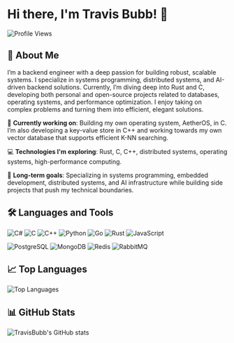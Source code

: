 # Hi there, I'm Travis Bubb! 👋

![Profile Views](https://komarev.com/ghpvc/?username=TravisBubb&style=flat-square)

## 🚀 About Me

I’m a backend engineer with a deep passion for building robust, scalable systems. I specialize in systems programming, distributed systems, and AI-driven backend solutions. Currently, I’m diving deep into Rust and C, developing both personal and open-source projects related to databases, operating systems, and performance optimization. I enjoy taking on complex problems and turning them into efficient, elegant solutions.

🌱 **Currently working on**: Building my own operating system, AetherOS, in C. I’m also developing a key-value store in C++ and working towards my own vector database that supports efficient K-NN searching.

💻 **Technologies I'm exploring**: Rust, C, C++, distributed systems, operating systems, high-performance computing.

🎯 **Long-term goals**: Specializing in systems programming, embedded development, distributed systems, and AI infrastructure while building side projects that push my technical boundaries.

## 🛠️ Languages and Tools

![C#](https://img.shields.io/badge/-C%23-05122A?style=flat&logo=dotnet) ![C](https://img.shields.io/badge/-C-05122A?style=flat&logo=c) ![C++](https://img.shields.io/badge/-C%2B%2B-05122A?style=flat&logo=cplusplus) ![Python](https://img.shields.io/badge/-Python-05122A?style=flat&logo=python) ![Go](https://img.shields.io/badge/-Go-05122A?style=flat&logo=go) ![Rust](https://img.shields.io/badge/-Rust-05122A?style=flat&logo=rust) ![JavaScript](https://img.shields.io/badge/-JavaScript-05122A?style=flat&logo=javascript) 

![PostgreSQL](https://img.shields.io/badge/-PostgreSQL-05122A?style=flat&logo=postgresql) ![MongoDB](https://img.shields.io/badge/-MongoDB-05122A?style=flat&logo=mongodb) ![Redis](https://img.shields.io/badge/-Redis-05122A?style=flat&logo=redis) ![RabbitMQ](https://img.shields.io/badge/-RabbitMQ-05122A?style=flat&logo=rabbitmq)

## 📈 Top Languages

![Top Languages](https://github-readme-stats.vercel.app/api/top-langs/?username=TravisBubb&layout=compact&exclude_repo=dev-portfolio&theme=radical)

## 📊 GitHub Stats

![TravisBubb's GitHub stats](https://github-readme-stats.vercel.app/api?username=TravisBubb&show_icons=true&theme=radical)
